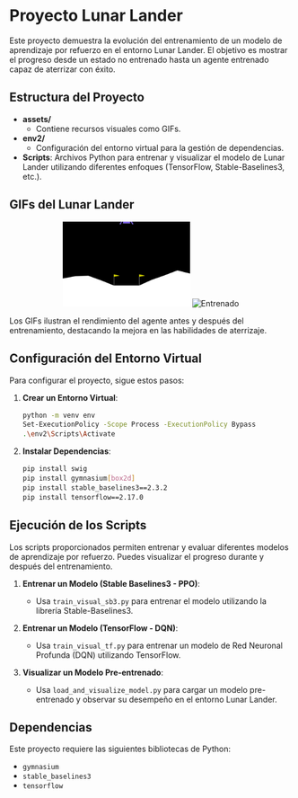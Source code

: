 # Proyecto Lunar Lander

Este proyecto demuestra la evolución del entrenamiento de un modelo de aprendizaje por refuerzo en el entorno Lunar Lander. El objetivo es mostrar el progreso desde un estado no entrenado hasta un agente entrenado capaz de aterrizar con éxito.

## Estructura del Proyecto

- **assets/**
  - Contiene recursos visuales como GIFs.
- **env2/**
  - Configuración del entorno virtual para la gestión de dependencias.
- **Scripts**: Archivos Python para entrenar y visualizar el modelo de Lunar Lander utilizando diferentes enfoques (TensorFlow, Stable-Baselines3, etc.).

## GIFs del Lunar Lander
<p align="center">
  <img src="assets/a.gif" alt="No Entrenado" width="45%">
  <img src="assets/b.gif" alt="Entrenado" width="45%">
</p>

Los GIFs ilustran el rendimiento del agente antes y después del entrenamiento, destacando la mejora en las habilidades de aterrizaje.

## Configuración del Entorno Virtual

Para configurar el proyecto, sigue estos pasos:

1. **Crear un Entorno Virtual**:
    ```bash
    python -m venv env
    Set-ExecutionPolicy -Scope Process -ExecutionPolicy Bypass
    .\env2\Scripts\Activate
    ```

2. **Instalar Dependencias**:
    ```bash
    pip install swig
    pip install gymnasium[box2d]
    pip install stable_baselines3==2.3.2
    pip install tensorflow==2.17.0
    ```

## Ejecución de los Scripts

Los scripts proporcionados permiten entrenar y evaluar diferentes modelos de aprendizaje por refuerzo. Puedes visualizar el progreso durante y después del entrenamiento.

1. **Entrenar un Modelo (Stable Baselines3 - PPO)**:
    - Usa `train_visual_sb3.py` para entrenar el modelo utilizando la librería Stable-Baselines3.

2. **Entrenar un Modelo (TensorFlow - DQN)**:
    - Usa `train_visual_tf.py` para entrenar un modelo de Red Neuronal Profunda (DQN) utilizando TensorFlow.

3. **Visualizar un Modelo Pre-entrenado**:
    - Usa `load_and_visualize_model.py` para cargar un modelo pre-entrenado y observar su desempeño en el entorno Lunar Lander.

## Dependencias

Este proyecto requiere las siguientes bibliotecas de Python:
- `gymnasium`
- `stable_baselines3`
- `tensorflow`

